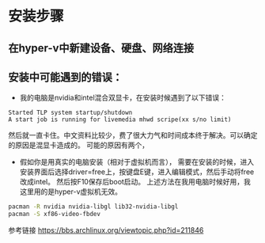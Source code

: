 # 安装步骤
## 在hyper-v中新建设备、硬盘、网络连接
## 安装中可能遇到的错误：
* 我的电脑是nvidia和intel混合双显卡，在安装时候遇到了以下错误：
```
Started TLP system startup/shutdown
A start job is running for livemedia mhwd scripe(xx s/no limit)
```
然后就一直卡住。中文资料比较少，费了很大力气和时间成本终于解决。可以确定的原因是混显卡造成的。
可能的原因有两个，
* 假如你是用真实的电脑安装（相对于虚拟机而言），
需要在安装的时候，进入安装界面后选择driver=free上，按键盘E键，进入编辑模式，然后手动将free改成intel。
然后按F10保存后boot启动。
上述方法在我用电脑时候好用，我这里用的是hyper-v虚拟机无效。
```bash
pacman -R nvidia nvidia-libgl lib32-nvidia-libgl
pacman -S xf86-video-fbdev
```
参考链接
https://bbs.archlinux.org/viewtopic.php?id=211846
